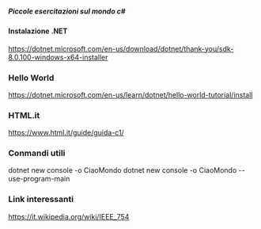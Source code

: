 ##### Piccole esercitazioni sul mondo c#

#### Instalazione .NET
https://dotnet.microsoft.com/en-us/download/dotnet/thank-you/sdk-8.0.100-windows-x64-installer

### Hello World
https://dotnet.microsoft.com/en-us/learn/dotnet/hello-world-tutorial/install

### HTML.it 
https://www.html.it/guide/guida-c1/ 

### Conmandi utili
dotnet new console -o CiaoMondo
dotnet new console -o CiaoMondo --use-program-main

### Link interessanti
https://it.wikipedia.org/wiki/IEEE_754
